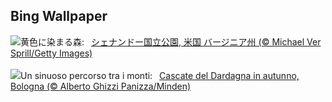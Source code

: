 ## Bing Wallpaper
![](https://www.bing.com/th?id=OHR.ShenandoahFoliage_JA-JP6899643261_UHD.jpg&w=1000)黄色に染まる森:&nbsp;&ensp;[シェナンドー国立公園, 米国 バージニア州 (© Michael Ver Sprill/Getty Images)](https://www.bing.com/th?id=OHR.ShenandoahFoliage_JA-JP6899643261_UHD.jpg)
<br><br/>
![](https://www.bing.com/th?id=OHR.DardagnaWaterfalls_IT-IT7337701837_UHD.jpg&w=1000)Un sinuoso percorso tra i monti:&nbsp;&ensp;[Cascate del Dardagna in autunno, Bologna (© Alberto Ghizzi Panizza/Minden)](https://www.bing.com/th?id=OHR.DardagnaWaterfalls_IT-IT7337701837_UHD.jpg)
<br><br/>
